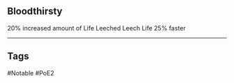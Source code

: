 ## Bloodthirsty
20% increased amount of Life Leeched
Leech Life 25% faster

---
## Tags
#Notable
#PoE2
